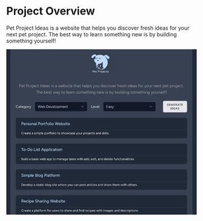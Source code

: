 # Project Overview

Pet Project Ideas is a website that helps you discover fresh ideas for your next pet project. The best way to learn something new is by building something yourself!

![img.png](public/images/img.png)
